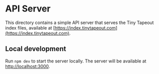 # API Server

This directory contains a simple API server that serves the Tiny Tapeout index files, available at [https://index.tinytapeout.com](https://index.tinytapeout.com).

## Local development

Run `npm dev` to start the server locally. The server will be available at [http://localhost:3000](http://localhost:3000).
